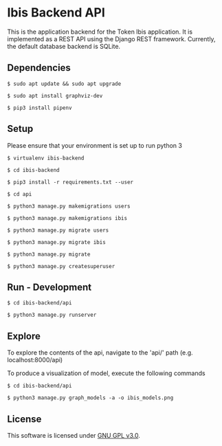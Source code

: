# Ibis Backend API

This is the application backend for the Token Ibis application. It is implemented as a REST API using the Django REST framework. Currently, the default database backend is SQLite.

## Dependencies

`$ sudo apt update && sudo apt upgrade`

`$ sudo apt install graphviz-dev`

`$ pip3 install pipenv`

## Setup

Please ensure that your environment is set up to run python 3

`$ virtualenv ibis-backend`

`$ cd ibis-backend`

`$ pip3 install -r requirements.txt --user`

`$ cd api`

`$ python3 manage.py makemigrations users`

`$ python3 manage.py makemigrations ibis`

`$ python3 manage.py migrate users`

`$ python3 manage.py migrate ibis`

`$ python3 manage.py migrate`

`$ python3 manage.py createsuperuser`

## Run - Development

`$ cd ibis-backend/api`

`$ python3 manage.py runserver`

## Explore

To explore the contents of the api, navigate to the 'api/' path (e.g. localhost:8000/api)

To produce a visualization of model, execute the following commands

`$ cd ibis-backend/api`

`$ python3 manage.py graph_models -a -o ibis_models.png`

## License

This software is licensed under [GNU GPL v3.0](./LICENSE).
